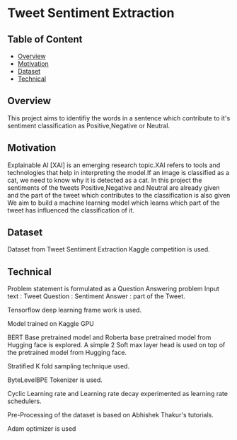 # Tweet Sentiment Extraction

## Table of Content  
  * [Overview](#overview)
  * [Motivation](#motivation)
  * [Dataset](#dataset)
  * [Technical](#technical)
  



## Overview
This project aims to identifiy the words in a sentence which contribute to it's sentiment classification as Positive,Negative or Neutral.


## Motivation
Explainable AI [XAI]  is an emerging research topic.XAI refers to tools and technologies that help in interpreting the model.If an image is classified as a cat, we need to know
why it is detected as a cat.
In this project the sentiments of the tweets Positive,Negative and Neutral are already given and the part of the tweet which contributes to the classification is also given
We aim to build a machine learning model which learns which part of the tweet has influenced the classification of it.


## Dataset
Dataset from Tweet Sentiment Extraction Kaggle competition is used.


## Technical 
Problem statement is formulated as a Question Answering problem
Input text : Tweet
Question : Sentiment
Answer : part of the Tweet.

Tensorflow deep learning frame work is used.

Model trained on Kaggle GPU

BERT Base pretrained model and Roberta base pretrained model from Hugging face is explored.
A simple 2 Soft max layer head is used on top of the pretrained model from Hugging face.

Stratified K fold sampling technique used.

ByteLevelBPE Tokenizer is used.

Cyclic Learning rate and Learning rate decay experimented as learning rate schedulers.

Pre-Processing of the dataset is based on Abhishek Thakur's tutorials.

Adam optimizer is used









